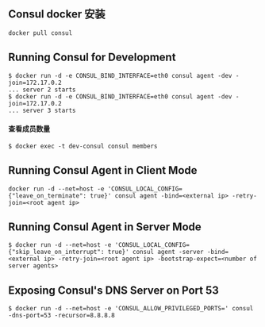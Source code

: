 ## Consul docker 安装

```shell
docker pull consul
```

## Running Consul for Development

```
$ docker run -d -e CONSUL_BIND_INTERFACE=eth0 consul agent -dev -join=172.17.0.2
... server 2 starts
$ docker run -d -e CONSUL_BIND_INTERFACE=eth0 consul agent -dev -join=172.17.0.2
... server 3 starts
```

#### 查看成员数量
```
$ docker exec -t dev-consul consul members
```

## Running Consul Agent in Client Mode

```
docker run -d --net=host -e 'CONSUL_LOCAL_CONFIG={"leave_on_terminate": true}' consul agent -bind=<external ip> -retry-join=<root agent ip>
```


## Running Consul Agent in Server Mode

```
$ docker run -d --net=host -e 'CONSUL_LOCAL_CONFIG={"skip_leave_on_interrupt": true}' consul agent -server -bind=<external ip> -retry-join=<root agent ip> -bootstrap-expect=<number of server agents>

```

## Exposing Consul's DNS Server on Port 53

```
$ docker run -d --net=host -e 'CONSUL_ALLOW_PRIVILEGED_PORTS=' consul -dns-port=53 -recursor=8.8.8.8
```
